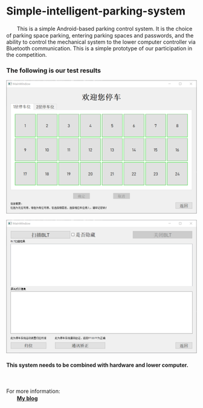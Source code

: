 # Simple-intelligent-parking-system
  

　　This is a simple Android-based parking control system. It is the choice of parking space parking, entering parking spaces and passwords, and the ability to control the mechanical system to the lower computer controller via Bluetooth communication. This is a simple prototype of our participation in the competition.  

### The following is our test results  

![Parking interface](https://github.com/JameScottX/Simple-intelligent-parking-system/blob/master/img/park.png)  

![Bluetooth setting interface](https://github.com/JameScottX/Simple-intelligent-parking-system/blob/master/img/blt-set.png)  

#### This system needs to be combined with hardware and lower computer.  
　　  

For more information:  
　　[**My blog**](https://blog.csdn.net/qq_37389133/article/details/79412921?spm=1001.2014.3001.5501)  

